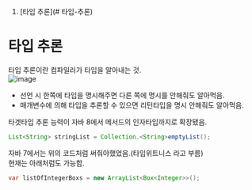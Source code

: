 1. [타입 추론](# 타입-추론)

# 타입 추론
타입 추론이란 컴파일러가 타입을 알아내는 것.<br/>
![image](https://user-images.githubusercontent.com/92290312/234442127-e72d3a34-ecce-486c-ad11-5b290b7983c4.png)<br/>

* 선언 시 한쪽에 타입을 명시해주면 다른 쪽에 명시를 안해줘도 알아먹음.<br/>
* 매개변수에 의해 타입을 추론할 수 있으면 리턴타입을 명시 안해줘도 알아먹음.<br/>

타겟타입 추론 능력이 자바 8에서 메서드의 인자타입까지로 확장됐음.<br/>
```java
List<String> stringList = Collection.<String>emptyList();
```
자바 7에서는 위의 코드처럼 써줘야했었음.(타입위트니스 라고 부름)<br/>
현재는 아래처럼도 가능함.
```java
var listOfIntegerBoxs = new ArrayList<Box<Integer>>();
```
